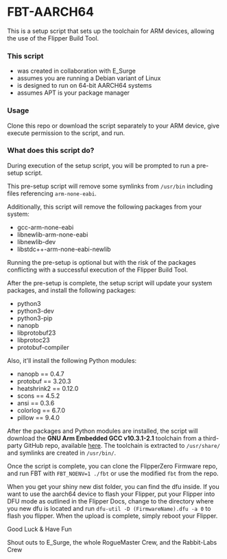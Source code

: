 # FBT-AARCH64
This is a setup script that sets up the toolchain for ARM devices, allowing the use of the Flipper Build Tool.
 
### This script
- was created in collaboration with E_Surge
- assumes you are running a Debian variant of Linux
- is designed to run on 64-bit AARCH64 systems
- assumes APT is your package manager

### Usage
Clone this repo or download the script separately to your ARM device, give execute permission to the script, and run.

### What does this script do?
During execution of the setup script, you will be prompted to run a pre-setup script.

This pre-setup script will remove some symlinks from `/usr/bin` including files referencing `arm-none-eabi`.

Additionally, this script will remove the following packages from your system:
- gcc-arm-none-eabi
- libnewlib-arm-none-eabi
- libnewlib-dev
- libstdc++-arm-none-eabi-newlib

Running the pre-setup is optional but with the risk of the packages conflicting with a successful execution of the Flipper Build Tool.

After the pre-setup is complete, the setup script will update your system packages, and install the following packages:
- python3
- python3-dev
- python3-pip
- nanopb
- libprotobuf23
- libprotoc23
- protobuf-compiler

Also, it'll install the following Python modules:
- nanopb == 0.4.7
- protobuf == 3.20.3
- heatshrink2 == 0.12.0
- scons == 4.5.2
- ansi == 0.3.6
- colorlog == 6.7.0
- pillow == 9.4.0

After the packages and Python modules are installed, the script will download the **GNU Arm Embedded GCC v10.3.1-2.1** toolchain from a third-party GitHub repo, available [here](https://github.com/xpack-dev-tools/arm-none-eabi-gcc-xpack). The toolchain is extracted to `/usr/share/` and symlinks are created in `/usr/bin/`.

Once the script is complete, you can clone the FlipperZero Firmware repo, and run FBT with `FBT_NOENV=1 ./fbt` or use the modified `fbt` from the repo.

When you get your shiny new dist folder, you can find the dfu inside. If you want to use the aarch64 device to flash your Flipper,
put your Flipper into DFU mode as outlined in the Flipper Docs, change to the directory where you new dfu is located and run
`dfu-util -D (FirmwareName).dfu -a 0` to flash you flipper. When the upload is complete, simply reboot your Flipper.

Good Luck & Have Fun

Shout outs to E_Surge, the whole RogueMaster Crew, and the Rabbit-Labs Crew


